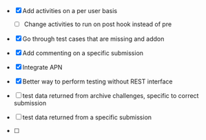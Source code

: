 - [x] Add activities on a per user basis
  - [ ] Change activities to run on post hook instead of pre
- [x] Go through test cases that are missing and addon
- [x] Add commenting on a specific submission
- [x] Integrate APN
- [x] Better way to perform testing without REST interface
- [ ] test data returned from archive challenges, specific to correct submission
- [ ] test data returned from a specific submission


- [ ] 

